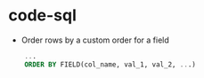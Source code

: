 # code-sql

- Order rows by a custom order for a field

```sql
    ...
    ORDER BY FIELD(col_name, val_1, val_2, ...)
```
